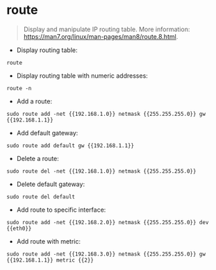 # route

> Display and manipulate IP routing table.
> More information: <https://man7.org/linux/man-pages/man8/route.8.html>.

- Display routing table:

`route`

- Display routing table with numeric addresses:

`route -n`

- Add a route:

`sudo route add -net {{192.168.1.0}} netmask {{255.255.255.0}} gw {{192.168.1.1}}`

- Add default gateway:

`sudo route add default gw {{192.168.1.1}}`

- Delete a route:

`sudo route del -net {{192.168.1.0}} netmask {{255.255.255.0}}`

- Delete default gateway:

`sudo route del default`

- Add route to specific interface:

`sudo route add -net {{192.168.2.0}} netmask {{255.255.255.0}} dev {{eth0}}`

- Add route with metric:

`sudo route add -net {{192.168.3.0}} netmask {{255.255.255.0}} gw {{192.168.1.1}} metric {{2}}`